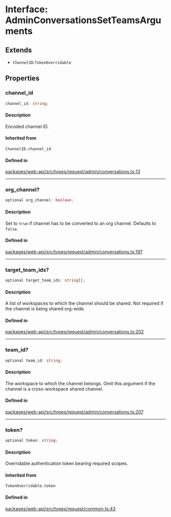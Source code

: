 # Interface: AdminConversationsSetTeamsArguments

## Extends

- `ChannelID`.`TokenOverridable`

## Properties

### channel\_id

```ts
channel_id: string;
```

#### Description

Encoded channel ID.

#### Inherited from

`ChannelID.channel_id`

#### Defined in

[packages/web-api/src/types/request/admin/conversations.ts:13](https://github.com/slackapi/node-slack-sdk/blob/7b348598b763c2b7545d1042b5f0429775cfa62c/packages/web-api/src/types/request/admin/conversations.ts#L13)

***

### org\_channel?

```ts
optional org_channel: boolean;
```

#### Description

Set to `true` if channel has to be converted to an org channel. Defaults to `false`.

#### Defined in

[packages/web-api/src/types/request/admin/conversations.ts:197](https://github.com/slackapi/node-slack-sdk/blob/7b348598b763c2b7545d1042b5f0429775cfa62c/packages/web-api/src/types/request/admin/conversations.ts#L197)

***

### target\_team\_ids?

```ts
optional target_team_ids: string[];
```

#### Description

A list of workspaces to which the channel should be shared.
Not required if the channel is being shared org-wide.

#### Defined in

[packages/web-api/src/types/request/admin/conversations.ts:202](https://github.com/slackapi/node-slack-sdk/blob/7b348598b763c2b7545d1042b5f0429775cfa62c/packages/web-api/src/types/request/admin/conversations.ts#L202)

***

### team\_id?

```ts
optional team_id: string;
```

#### Description

The workspace to which the channel belongs.
Omit this argument if the channel is a cross-workspace shared channel.

#### Defined in

[packages/web-api/src/types/request/admin/conversations.ts:207](https://github.com/slackapi/node-slack-sdk/blob/7b348598b763c2b7545d1042b5f0429775cfa62c/packages/web-api/src/types/request/admin/conversations.ts#L207)

***

### token?

```ts
optional token: string;
```

#### Description

Overridable authentication token bearing required scopes.

#### Inherited from

`TokenOverridable.token`

#### Defined in

[packages/web-api/src/types/request/common.ts:43](https://github.com/slackapi/node-slack-sdk/blob/7b348598b763c2b7545d1042b5f0429775cfa62c/packages/web-api/src/types/request/common.ts#L43)
